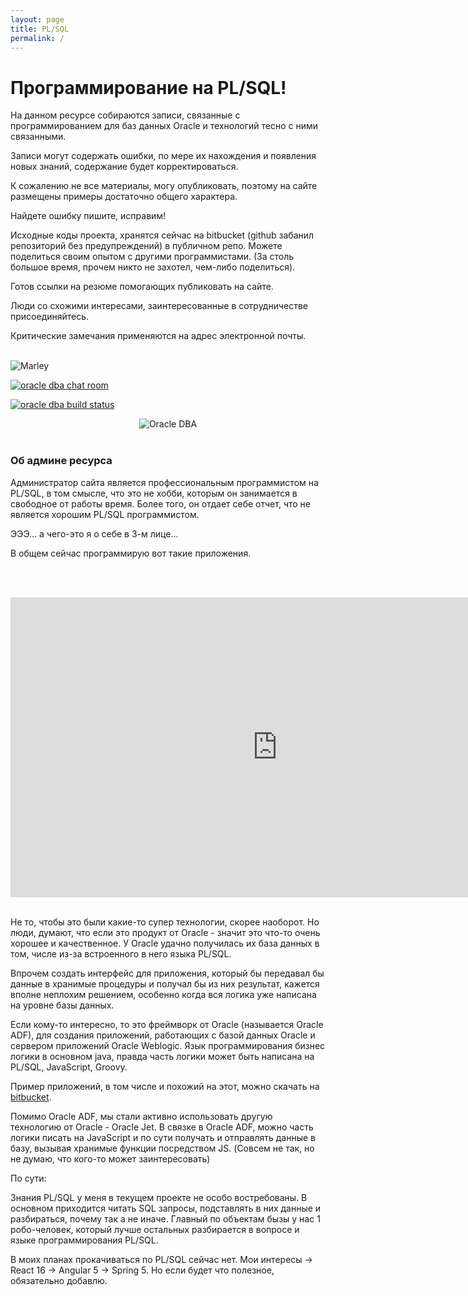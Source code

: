```yaml
---
layout: page
title: PL/SQL
permalink: /
---
```


# Программирование на PL/SQL!

На данном ресурсе собираются записи, связанные с программированием для баз данных Oracle и технологий тесно с ними связанными.

Записи могут содержать ошибки, по мере их нахождения и появления новых знаний, содержание будет корректироваться.

К сожалению не все материалы, могу опубликовать, поэтому на сайте размещены примеры достаточно общего характера.

Найдете ошибку пишите, исправим!

Исходные коды проекта, хранятся сейчас на bitbucket (github забанил репозиторий без предупреждений) в публичном репо. Можете поделиться своим опытом с другими программистами. (За столь большое время, прочем никто не захотел, чем-либо поделиться). 

Готов ссылки на резюме помогающих публиковать на сайте. 

Люди со схожими интересами, заинтересованные в сотрудничестве присоединяйтесь.


Критические замечания применяются на адрес электронной почты.

<br/>
<img src="http://img.fotografii.org/a3333333mail.gif" alt="Marley" border="0" />

<a href="https://gitter.im/oracle-dba-ru/Lobby" rel="nofollow"><img src="https://badges.gitter.im/oracle-dba-ru/Lobby.svg" alt="oracle dba chat room"></a>

<a href="https://travis-ci.org/plsql/plsql.ru" rel="nofollow"><img src="https://travis-ci.org/plsql/plsql.ru.svg?branch=gh-pages" alt="oracle dba build status"></a>


<div align="center">
	<img src="/website/pictures/kritika.jpg" alt="Oracle DBA" border="0" />
</div>


<br/>

### Об админе ресурса

Администратор сайта является профессиональным программистом на PL/SQL, в том смысле, что это не хобби, которым он занимается в свободное от работы время.
Более того, он отдает себе отчет, что не является хорошим PL/SQL программистом.

ЭЭЭ... а чего-это я о себе в 3-м лице...

В общем сейчас программирую вот такие приложения.

<br/><br/>

<div align="center">
	<iframe width="853" height="480" src="https://www.youtube.com/embed/79QQbQ-PDkM" frameborder="0" allowfullscreen></iframe>
</div>

<br/>

Не то, чтобы это были какие-то супер технологии, скорее наоборот. Но люди, думают, что если это продукт от Oracle - значит это что-то очень хорошее и качественное. У Oracle удачно получилась их база данных в том, числе из-за встроенного в него языка PL/SQL. 

Впрочем создать интерфейс для приложения, который бы передавал бы данные в хранимые процедуры и получал бы из них результат, кажется вполне неплохим решением, особенно когда вся логика уже написана на уровне базы данных.

Если кому-то интересно, то это фреймворк от Oracle (называется Oracle ADF), для создания приложений, работающих с базой данных Oracle и сервером приложений Oracle Weblogic. Язык программирования бизнес логики в основном java, правда часть логики может быть написана на PL/SQL, JavaScript, Groovy.

Пример приложений, в том числе и похожий на этот, можно скачать на <a href="http://bitbucket.com/oracle-adf/" rel="nofollow">bitbucket</a>.

Помимо Oracle ADF, мы стали активно использовать другую технологию от Oracle - Oracle Jet. В связке в Oracle ADF, можно часть логики писать на JavaScript и по сути получать и отправлять данные в базу, вызывая хранимые функции посредством JS. (Совсем не так, но не думаю, что кого-то может заинтересовать)


По сути:

Знания PL/SQL у меня в текущем проекте не особо востребованы. В основном приходится читать SQL запросы, подставлять в них данные и разбираться, почему так а не иначе. Главный по объектам бызы у нас 1 робо-человек, который лучше остальных разбирается в вопросе и языке программирования PL/SQL.

В моих планах прокачиваться по PL/SQL сейчас нет. Мои интересы -> React 16 -> Angular 5 -> Spring 5. Но если будет что полезное, обязательно добавлю.
